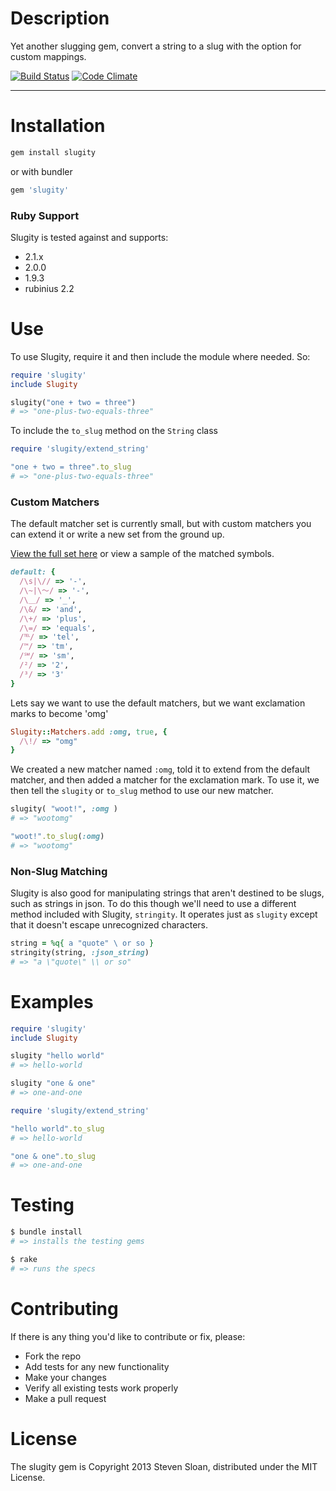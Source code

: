 Description
===========

Yet another slugging gem, convert a string to a slug with the option for custom mappings.

[![Build Status](https://travis-ci.org/stevenosloan/slugity.png)](https://travis-ci.org/stevenosloan/slugity) [![Code Climate](https://codeclimate.com/github/stevenosloan/slugity.png)](https://codeclimate.com/github/stevenosloan/slugity)

---

Installation
============

```bash
gem install slugity
```

or with bundler

```ruby
gem 'slugity'
```

### Ruby Support

Slugity is tested against and supports:

- 2.1.x
- 2.0.0
- 1.9.3
- rubinius 2.2

Use
===

To use Slugity, require it and then include the module where needed. So:

```ruby
require 'slugity'
include Slugity

slugity("one + two = three")
# => "one-plus-two-equals-three"
```

To include the `to_slug` method on the `String` class

```ruby
require 'slugity/extend_string'

"one + two = three".to_slug
# => "one-plus-two-equals-three"
```

### Custom Matchers

The default matcher set is currently small, but with custom matchers you can extend it or write a new set from the ground up.

[View the full set here](lib/slugity/matchers/default.rb) or view a sample of the matched symbols.

```ruby
default: {
  /\s|\// => '-',
  /\~|\～/ => '-',
  /\＿/ => '_',
  /\&/ => 'and',
  /\+/ => 'plus',
  /\=/ => 'equals',
  /℡/ => 'tel',
  /™/ => 'tm',
  /℠/ => 'sm',
  /²/ => '2',
  /³/ => '3'
}
```

Lets say we want to use the default matchers, but we want exclamation marks to become 'omg'

```ruby
Slugity::Matchers.add :omg, true, {
  /\!/ => "omg"
}
```
We created a new matcher named `:omg`, told it to extend from the default matcher, and then added a matcher for the exclamation mark. To use it, we then tell the `slugity` or `to_slug` method to use our new matcher.

```ruby
slugity( "woot!", :omg )
# => "wootomg"

"woot!".to_slug(:omg)
# => "wootomg"
```

### Non-Slug Matching

Slugity is also good for manipulating strings that aren't destined to be slugs, such as strings in json. To do this though we'll need to use a different method included with Slugity, `stringity`. It operates just as `slugity` except that it doesn't escape unrecognized characters.

```ruby
string = %q{ a "quote" \ or so }
stringity(string, :json_string)
# => "a \"quote\" \\ or so"
```

Examples
========

```ruby
require 'slugity'
include Slugity

slugity "hello world"
# => hello-world

slugity "one & one"
# => one-and-one
```

```ruby
require 'slugity/extend_string'

"hello world".to_slug
# => hello-world

"one & one".to_slug
# => one-and-one
```

Testing
=======

```bash
$ bundle install
# => installs the testing gems

$ rake
# => runs the specs
```


Contributing
============

If there is any thing you'd like to contribute or fix, please:

- Fork the repo
- Add tests for any new functionality
- Make your changes
- Verify all existing tests work properly
- Make a pull request

License
=======
The slugity gem is Copyright 2013 Steven Sloan, distributed under the MIT License.
